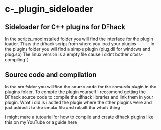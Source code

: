 # c-_plugin_sideloader
## Sideloader for C++ plugins for DFhack

In the scripts_modinstalled folder you will find the interface for the plugin loader. Thats the dfhack script from where you load your plugins ------
In the plugins folder you will find a simple plugin (plug.dll for windows and plug.so) The linux version is a empty file cause i didnt bother cross-compiling :)

## Source code and compilation 

In the src folder you will find the source code for the shmurda plugin in the plugins folder.
To compile the plugin yourself i reccomend getting the DFhack source code to compile the dfhack libraries and link them in your plugin. What i did is i added the plugin where the other plugins were and just added it to the cmake file and rebuilt the whole thing

i might make a tutourial for how to compile and create dfhack plugins like this on my YouTube or a guide here
